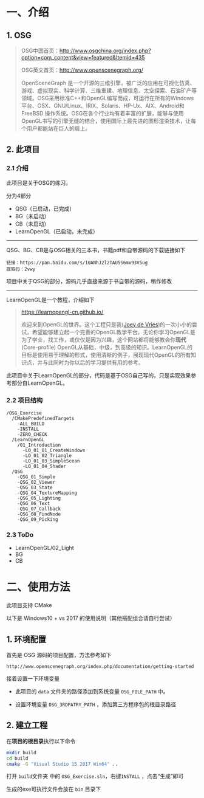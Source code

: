 # 一、介绍

## 1. OSG

>OSG中国首页：http://www.osgchina.org/index.php?option=com_content&view=featured&Itemid=435
>
>OSG英文首页：http://www.openscenegraph.org/
>
>OpenSceneGraph 是一个开源的三维引擎，被广泛的应用在可视化仿真、游戏、虚拟现实、科学计算、三维重建、地理信息、太空探索、石油矿产等领域。OSG采用标准C++和OpenGL编写而成，可运行在所有的Windows平台、OSX、GNU/Linux、IRIX、Solaris、HP-Ux、AIX、Android和FreeBSD 操作系统。OSG在各个行业均有着丰富的扩展，能够与使用OpenGL书写的引擎无缝的结合，使用国际上最先进的图形渲染技术，让每个用户都能站在巨人的肩上。

## 2. 此项目

### 2.1 介绍

此项目是关于OSG的练习。

分为4部分

- QSG（已启动，已完成）
- BG（未启动）
- CB（未启动）
- LearnOpenGL（已启动，未完成）

---

QSG、BG、CB是与OSG相关的三本书，书籍pdf和自带源码的下载链接如下

```
链接：https://pan.baidu.com/s/10ANhJ2l2TAU5S6mx93VSug 
提取码：2vwy
```

项目中关于QSG的部分，源码几乎直接来源于书自带的源码，稍作修改

---

LearnOpenGL是一个教程，介绍如下

>https://learnopengl-cn.github.io/
>
>欢迎来到OpenGL的世界。这个工程只是我([Joey de Vries](http://joeydevries.com/))的一次小小的尝试，希望能够建立起一个完善的OpenGL教学平台。无论你学习OpenGL是为了学业，找工作，或仅仅是因为兴趣，这个网站都将能够教会你**现代**(Core-profile) OpenGL从基础，中级，到高级的知识。LearnOpenGL的目标是使用易于理解的形式，使用清晰的例子，展现现代OpenGL的所有知识点，并与此同时为你以后的学习提供有用的参考。

此项目中关于LearnOpenGL的部分，代码是基于OSG自己写的，只是实现效果参考部分自LearnOpenGL。

### 2.2 项目结构

```
/OSG_Exercise
  /CMakePredefinedTargets
    -ALL_BUILD
    -INSTALL
    -ZERO_CHECK
  /LearnOpenGL
    /01_Introduction
      -LO_01_01_CreateWindows
      -LO_01_02_Triangle
      -LO_01_03_SimpleScean
      -LO_01_04_Shader
  /QSG
    -QSG_01_Simple
    -QSG_02_Viewer
    -QSG_03_State
    -QSG_04_TextureMapping
    -QSG_05_Lighting
    -QSG_06_Text
    -QSG_07_Callback
    -QSG_08_FindNode
    -QSG_09_Picking
```

### 2.3 ToDo

- LearnOpenGL/02_Light
- BG
- CB

# 二、使用方法

此项目支持 CMake

以下是 Windows10 + vs 2017 的使用说明（其他搭配组合请自行尝试）

## 1. 环境配置

首先是 OSG 源码的项目配置，方法参考如下

```
http://www.openscenegraph.org/index.php/documentation/getting-started
```

接着设置一下环境变量

- 此项目的 `data` 文件夹的路径添加到系统变量 `OSG_FILE_PATH` 中。

- 设置环境变量 `OSG_3RDPATRY_PATH` ，添加第三方程序包的根目录路径

## 2. 建立工程

在**项目的根目录**执行以下命令

```bash
mkdir build
cd build
cmake -G "Visual Studio 15 2017 Win64" ..
```

打开 `build`文件夹 中的 `OSG_Exercise.sln`，右键`INSTALL` ，点击“生成”即可

生成的exe可执行文件会放在 `bin` 目录下